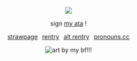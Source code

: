 </p>

<div align="center">

![](https://komarev.com/ghpvc/?username=beaverhollow&label=survivors&style=flat-square&color=272727&base=23264)

</div>

<div align="center">
  
sign
[my ata](https://adminvirus.atabook.org/) !


 [strawpage](https://boytreat.straw.page/)⠀[rentry](https://rentry.co/boytreat)⠀[alt rentry](https://rentry.co/fret)⠀[pronouns.cc](https://pronouns.cc/@adminvirus) 

</div>

<div align="center">

![art by my bf!!!](https://files.catbox.moe/7pz8jv.png)

</div>

